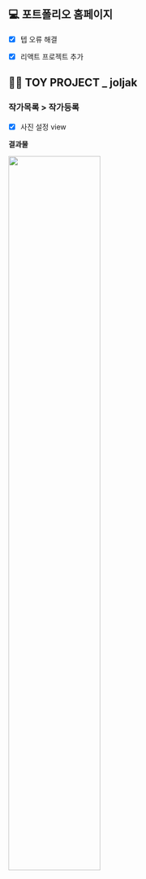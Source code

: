 ## 💻 포트폴리오 홈페이지
 - [x] 텝 오류 해결
 - [x] 리액트 프로젝트 추가



## 👩‍🎓 TOY PROJECT _ joljak

### 작가목록 > 작가등록
- [x] 사진 설정 view


**결과물**

<img src="https://github.com/gay0ung/TIL_note/blob/master/images/react-project_%EC%A1%B8%EC%9E%91/team-createauthor-setImg.jpg?raw=true"  width=60% />

